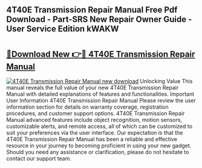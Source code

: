 ## 4T40E Transmission Repair Manual Free Pdf Download - Part-SRS New Repair Owner Guide - User Service Edition kWAKW

# <h2><a href="http://bc10556.oget.top/?id=4T40E+Transmission+Repair+Manual">🔗Download New 👉🔴 4T40E Transmission Repair Manual</a></h2>

[![4T40E Transmission Repair Manual new download](https://i.imgur.com/5g1atiW.png)](http://bc10556.oget.top/?id=4T40E+Transmission+Repair+Manual)
Unlocking Value This manual reveals the full value of your new 4T40E Transmission Repair Manual with detailed explanations of features and functionalities. Important User Information 4T40E Transmission Repair Manual Please review the user information section for details on warranty coverage, registration procedures, and customer support options. 4T40E Transmission Repair Manual advanced features include object recognition, motion sensors, customizable alerts, and remote access, all of which can be customized to suit your preferences via the user interface. Our expectation is that the 4T40E Transmission Repair Manual has been a reliable and effective resource in your journey to becoming proficient in using your new gadget. Should you need any assistance or clarification, please do not hesitate to contact our support team.
